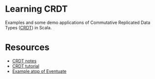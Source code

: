 # Learning CRDT

Examples and some demo applications of Commutative Replicated Data Types
([CRDT](https://hal.inria.fr/inria-00609399v1/document)) in Scala.

# Resources

* [CRDT notes](https://github.com/pfrazee/crdt_notes)
* [CRDT tutorial](https://github.com/ljwagerfield/crdt)
* [Example atop of Eventuate](https://github.com/krasserm/eventuate-crdt-example)
